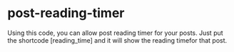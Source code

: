 # post-reading-timer

Using this code, you can allow post reading timer for your posts. Just put the shortcode [reading_time] and it will show the reading timefor that post.
